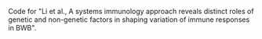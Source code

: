 Code for "Li et al., A systems immunology approach reveals distinct roles of genetic and non-genetic factors in shaping variation of immune responses in BWB".
